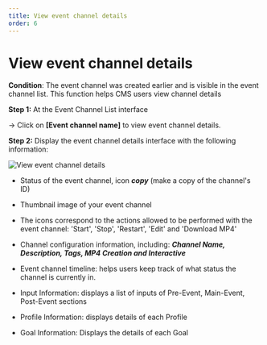 ```yaml
---
title: View event channel details
order: 6
---
```


# View event channel details

**Condition**: The event channel was created earlier and is visible in the event channel list. This function helps CMS users view channel details

**Step 1:** At the Event Channel List interface

→ Click on **[Event channel name]** to view event channel details.

**Step 2:** Display the event channel details interface with the following information:

![View event channel details](/images/media-live/event-channel/view-details-event-channel.png)

- Status of the event channel, icon _**copy**_ (make a copy of the channel's ID)

- Thumbnail image of your event channel

- The icons correspond to the actions allowed to be performed with the event channel: 'Start', 'Stop', 'Restart', 'Edit' and 'Download MP4'

- Channel configuration information, including: _**Channel Name, Description, Tags, MP4 Creation and Interactive**_

- Event channel timeline: helps users keep track of what status the channel is currently in.

- Input Information: displays a list of inputs of Pre-Event, Main-Event, Post-Event sections

- Profile Information: displays details of each Profile

- Goal Information: Displays the details of each Goal
